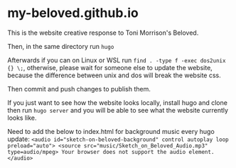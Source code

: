 # my-beloved.github.io
This is the website creative response to Toni Morrison's Beloved.

Then, in the same directory run `hugo`

Afterwards if you can on Linux or WSL run `find . -type f -exec dos2unix {} \;`, otherwise, please wait for someone else to update the website, because the difference between unix and dos will break the website css.

Then commit and push changes to publish them.

If you just want to see how the website looks locally, install hugo and clone then run `hugo server` and you will be able to see what the website currently looks like.

Need to add the below to index.html for background music every hugo update:
`
<audio id="sketch-on-beloved-background" control autoplay loop preload="auto">
		<source src="music/Sketch_on_Beloved_Audio.mp3" type=audio/mpeg>
        Your browser does not support the audio element.
</audio>
`
